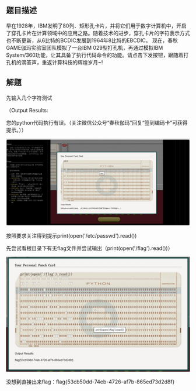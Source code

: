 ## 题目描述

早在1928年，IBM发明了80列、矩形孔卡片，并将它们用于数字计算机中，开启
了穿孔卡片在计算领域中的应用之路。随着技术的进步，穿孔卡片的字符表示方式
也不断更新，从6比特的BCDIC发展到1964年8比特的EBCDIC。
现在，春秋GAME伽玛实验室团队模拟了一台IBM 029型打孔机，再通过模拟IBM
System/360功能，让其具备了执行代码命令的功能。请点击下发按钮，跟随着打
孔机的滴答声，重返计算科技的辉煌岁月~!

## 解题

先输入几个字符测试

（Output Results:

您的python代码执行有误。（关注微信公众号“春秋伽玛”回复“签到编码卡”可获得提示。））

![image-20240220160858677](./img/%E7%AD%BE%E5%88%B0%E5%8D%A1/image-20240220160858677.png)

按照要求关注得到提示print(open('/etc/passwd').read())

先尝试看根目录下有无flag文件并尝试输出（print(open('/flag').read())）

![image-20240220160904586](./img/%E7%AD%BE%E5%88%B0%E5%8D%A1/image-20240220160904586.png)

没想到直接出来flag：flag{53cb50dd-74eb-4726-af7b-865ed73d2d8f}

